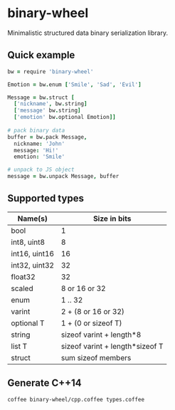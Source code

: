 # binary-wheel
Minimalistic structured data binary serialization library.

## Quick example

```coffee
bw = require 'binary-wheel'

Emotion = bw.enum ['Smile', 'Sad', 'Evil']

Message = bw.struct [
  ['nickname', bw.string]
  ['message' bw.string]
  ['emotion' bw.optional Emotion]]
  
# pack binary data
buffer = bw.pack Message,
  nickname: 'John'
  message: 'Hi!'
  emotion: 'Smile'

# unpack to JS object
message = bw.unpack Message, buffer
```

## Supported types

Name(s)         | Size in bits
---             | ---
bool            | 1
int8, uint8     | 8
int16, uint16   | 16
int32, uint32   | 32
float32         | 32
scaled          | 8 or 16 or 32
enum            | 1 .. 32
varint          | 2 + (8 or 16 or 32)
optional T      | 1 + (0 or sizeof T)
string          | sizeof varint + length*8
list T          | sizeof varint + length*sizeof T
struct          | sum sizeof members

## Generate C++14

`coffee binary-wheel/cpp.coffee types.coffee`
